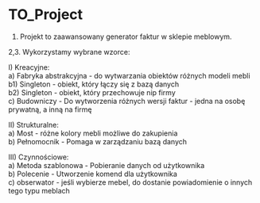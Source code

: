 # TO_Project

1. Projekt to zaawansowany generator faktur w sklepie meblowym.  

2,3. Wykorzystamy wybrane wzorce:  

I) Kreacyjne:  
  a) Fabryka abstrakcyjna - do wytwarzania obiektów różnych modeli mebli  
  b1) Singleton - obiekt, który łączy się z bazą danych  
  b2) Singleton - obiekt, który przechowuje nip firmy  
  c) Budowniczy - Do wytworzenia różnych wersji faktur - jedna na osobę prywatną, a inną na firmę  

II) Strukturalne:   
  a) Most - różne kolory mebli możliwe do zakupienia  
  b) Pełnomocnik - Pomaga w zarządzaniu bazą danych  
  
III) Czynnościowe:   
  a) Metoda szablonowa - Pobieranie danych od użytkownika  
  b) Polecenie - Utworzenie komend dla użytkownika  
  c) obserwator - jeśli wybierze mebel, do dostanie powiadomienie o innych tego typu meblach  

